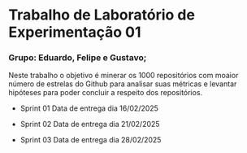 # Trabalho de Laboratório de Experimentação 01 #

### Grupo: Eduardo, Felipe e Gustavo;

Neste trabalho o objetivo é minerar os 1000 repositórios com moaior número de estrelas do Github para analisar suas métricas e levantar hipóteses para poder concluir a respeito dos repositórios.

* Sprint 01
Data de entrega dia 16/02/2025

* Sprint 02
Data de entrega dia 21/02/2025

* Sprint 03
Data de entrega dia 28/02/2025
